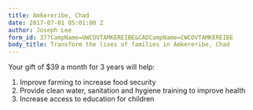 ```yaml
---
title: Amkereribe, Chad
date: 2017-07-01 05:01:00 Z
author: Joseph Lee
form_id: 37?CampName=UWCOVTAMKEREIBE&CADCampName=CWCOVTAMKEREIBE
body_title: Transform the lives of families in Amkereribe, Chad
---
```


Your gift of $39 a month for 3 years will help:

1. Improve farming to increase food security
2. Provide clean water, sanitation and hygiene training to improve health
3. Increase access to education for children
